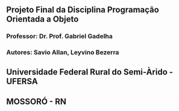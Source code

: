## Projeto Final da Disciplina Programação Orientada a Objeto 
### Professor: Dr. Prof. Gabriel Gadelha
### Autores: Savio Allan, Leyvino Bezerra
## Universidade Federal Rural do Semi-Àrido - UFERSA
## MOSSORÓ - RN
